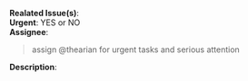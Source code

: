 **Realated Issue(s)**:  
**Urgent**: YES or NO  
**Assignee**:
> assign @thearian for urgent tasks and serious attention

**Description**:
